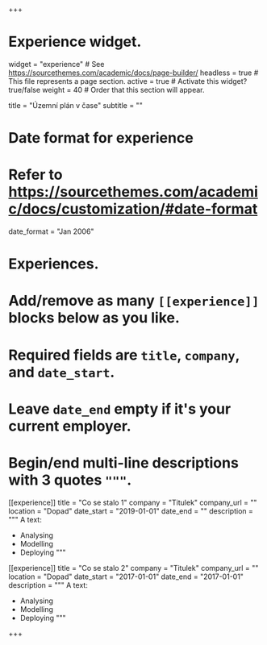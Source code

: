 +++
# Experience widget.
widget = "experience"  # See https://sourcethemes.com/academic/docs/page-builder/
headless = true  # This file represents a page section.
active = true  # Activate this widget? true/false
weight = 40  # Order that this section will appear.

title = "Územní plán v čase"
subtitle = ""

# Date format for experience
#   Refer to https://sourcethemes.com/academic/docs/customization/#date-format
date_format = "Jan 2006"

# Experiences.
#   Add/remove as many `[[experience]]` blocks below as you like.
#   Required fields are `title`, `company`, and `date_start`.
#   Leave `date_end` empty if it's your current employer.
#   Begin/end multi-line descriptions with 3 quotes `"""`.
[[experience]]
  title = "Co se stalo 1"
  company = "Titulek"
  company_url = ""
  location = "Dopad"
  date_start = "2019-01-01"
  date_end = ""
  description = """
  A text:
  
  * Analysing
  * Modelling
  * Deploying
  """

[[experience]]
  title = "Co se stalo 2"
  company = "Titulek"
  company_url = ""
  location = "Dopad"
  date_start = "2017-01-01"
  date_end = "2017-01-01"
  description = """
  A text:
  
  * Analysing
  * Modelling
  * Deploying
  """

+++
